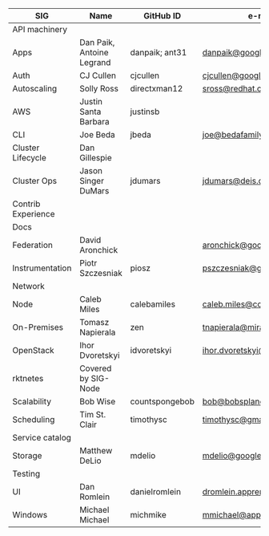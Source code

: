 |  **SIG** | **Name** | **GitHub ID** | **e-mail** | **Secondary** |
|  ------ | ------ | ------ | ------ | ------ |
|  API machinery |  |  |  |  |
|  Apps | Dan Paik, Antoine Legrand | danpaik; ant31 | danpaik@google.com | antoine.legrand@coreos.com |
|  Auth | CJ Cullen | cjcullen | cjcullen@google.com |  |
|  Autoscaling | Solly Ross | directxman12 | sross@redhat.com |  |
|  AWS | Justin Santa Barbara | justinsb |  |  |
|  CLI | Joe Beda | jbeda | joe@bedafamily.com |  |
|  Cluster Lifecycle | Dan Gillespie |  |  |  |
|  Cluster Ops | Jason Singer DuMars | jdumars | jdumars@deis.com | Rob Hirschfeld |
|  Contrib Experience |  |  |  |  |
|  Docs |  |  |  |  |
|  Federation | David Aronchick |  | aronchick@google.com |  |
|  Instrumentation | Piotr Szczesniak | piosz | pszczesniak@google.com | Patrick Christopher (pat.christopher@gmail.com) |
|  Network |  |  |  |  |
|  Node | Caleb Miles | calebamiles | caleb.miles@coreos.com |  |
|  On-Premises | Tomasz Napierala | zen | tnapierala@mirantis.com |  |
|  OpenStack | Ihor Dvoretskyi | idvoretskyi | ihor.dvoretskyi@gmail.com |  |
|  rktnetes | Covered by SIG-Node |  |  |  |
|  Scalability | Bob Wise | countspongebob | bob@bobsplanet.com | bob.wise@samsung.com |
|  Scheduling | Tim St. Clair | timothysc | timothysc@gmail.com | David Oppenheimer (@davidopp) |
|  Service catalog |  |  |  |  |
|  Storage | Matthew DeLio | mdelio | mdelio@google.com | Saad Ali (@saad-ali) |
|  Testing |  |  |  |  |
|  UI | Dan Romlein | danielromlein | dromlein.apprenda@gmail.com |  |
|  Windows | Michael Michael | michmike | mmichael@apprenda.com |  |
